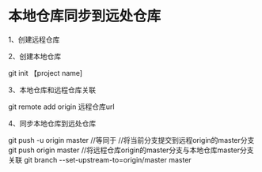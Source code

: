 
# 本地仓库同步到远处仓库

1、创建远程仓库

2、创建本地仓库

git init 【project name]

3、本地仓库和远程仓库关联

git remote add origin 远程仓库url

4、同步本地仓库到远处仓库

git push -u origin master
//等同于
//将当前分支提交到远程origin的master分支
git push origin master 
//将远程仓库origin的master分支与本地仓库master分支关联
git branch --set-upstream-to=origin/master master